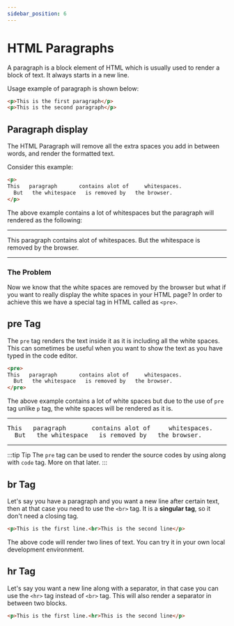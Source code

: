 ```yaml
---
sidebar_position: 6
---
```


# HTML Paragraphs

A paragraph is a block element of HTML which is usually used to render a block of text. It always starts in a new line.

Usage example of paragraph is shown below:

```html title="paragraph.html"
<p>This is the first paragraph</p>
<p>This is the second paragraph</p>
```

## Paragraph display

The HTML Paragraph will remove all the extra spaces you add in between words, and render the formatted text.

Consider this example:

```html title="paragraph-spaces.html"
<p>
This   paragraph       contains alot of     whitespaces.
  But   the whitespace   is removed by   the browser.
</p>
```

The above example contains a lot of whitespaces but the paragraph will rendered as the following:

***
<p>
This   paragraph       contains alot of     whitespaces.
  But   the whitespace   is removed by   the browser.
</p>

***

### The Problem

Now we know that the white spaces are removed by the browser but what if you want to really display the white spaces in your HTML page? In order to achieve this we have a special tag in HTML called as `<pre>`.

## pre Tag 

The `pre` tag renders the text inside it as it is including all the white spaces. This can sometimes be useful when you want to show the text as you have typed in the code editor.

```html title="pre-tag.html"
<pre>
This   paragraph       contains alot of     whitespaces.
  But   the whitespace   is removed by   the browser.
</pre>
```

The above example contains a lot of white spaces but due to the use of `pre` tag unlike `p` tag, the white spaces will be rendered as it is.

***
<pre>
This   paragraph       contains alot of     whitespaces.
  But   the whitespace   is removed by   the browser.
</pre>

***

:::tip Tip 
The `pre` tag can be used to render the source codes by using along with `code` tag. More on that later.
:::

## br Tag 

Let's say you have a paragraph and you want a new line after certain text, then at that case you need to use the `<br>` tag. It is a **singular tag**, so it don't need a closing tag.

```html title="br-tag.html"
<p>This is the first line.<br>This is the second line</p>
```

The above code will render two lines of text. You can try it in your own local development environment.

## hr Tag 

Let's say you want a new line along with a separator, in that case you can use the `<hr>` tag instead of `<br>` tag. This will also render a separator in between two blocks.

```html title="hr-tag.html"
<p>This is the first line.<hr>This is the second line</p>
```
